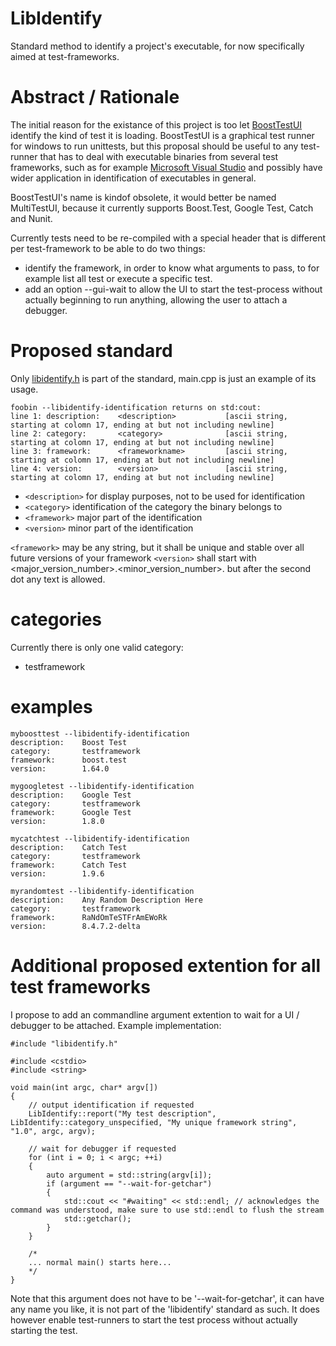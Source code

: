 # LibIdentify
Standard method to identify a project's executable, for now specifically aimed at test-frameworks.

# Abstract / Rationale
The initial reason for the existance of this project is too let [BoostTestUI](https://github.com/djeedjay/BoostTestUi) identify the kind of test it is loading. BoostTestUI is a graphical test runner for windows to run unittests, but this proposal should be useful to any test-runner that has to deal with executable binaries from several test frameworks, such as for example [Microsoft Visual Studio](https://www.visualstudio.com/) and possibly have wider application in identification of executables in general.

BoostTestUI's name is kindof obsolete, it would better be named MultiTestUI, because it currently supports Boost.Test, Google Test, Catch and Nunit.

Currently tests need to be re-compiled with a special header that is different per test-framework to be able to do two things:
- identify the framework, in order to know what arguments to pass, to for example list all test or execute a specific test.
- add an option --gui-wait to allow the UI to start the test-process without actually beginning to run anything, allowing the user to attach a debugger.

# Proposed standard

Only [libidentify.h](https://github.com/janwilmans/LibIdentify/blob/master/libidentify.h) is part of the standard, main.cpp is just an example of its usage.

```
foobin --libidentify-identification returns on std:cout:
line 1: description:    <description>           [ascii string, starting at colomn 17, ending at but not including newline]
line 2: category:       <category>              [ascii string, starting at colomn 17, ending at but not including newline]
line 3: framework:      <frameworkname>         [ascii string, starting at colomn 17, ending at but not including newline]
line 4: version:        <version>               [ascii string, starting at colomn 17, ending at but not including newline]
```

- ```<description>``` for display purposes, not to be used for identification
- ```<category>``` identification of the category the binary belongs to
- ```<framework>``` major part of the identification
- ```<version>``` minor part of the identification 

```<framework>``` may be any string, but it shall be unique and stable over all future versions of your framework
```<version>``` shall start with <major_version_number>.<minor_version_number>. but after the second dot any text is allowed.

# categories

Currently there is only one valid category:
- testframework

# examples 

```
myboosttest --libidentify-identification
description:    Boost Test
category:       testframework
framework:      boost.test
version:        1.64.0

mygoogletest --libidentify-identification
description:    Google Test 
category:       testframework
framework:      Google Test
version:        1.8.0

mycatchtest --libidentify-identification
description:    Catch Test 
category:       testframework
framework:      Catch Test
version:        1.9.6

myrandomtest --libidentify-identification
description:    Any Random Description Here
category:       testframework
framework:      RaNdOmTeSTFrAmEWoRk
version:        8.4.7.2-delta
```

# Additional proposed extention for all test frameworks

I propose to add an commandline argument extention to wait for a UI / debugger to be attached.
Example implementation:

```
#include "libidentify.h"

#include <cstdio>
#include <string>

void main(int argc, char* argv[])
{
    // output identification if requested
    LibIdentify::report("My test description", LibIdentify::category_unspecified, "My unique framework string", "1.0", argc, argv);

    // wait for debugger if requested 
    for (int i = 0; i < argc; ++i)
    {
        auto argument = std::string(argv[i]);
        if (argument == "--wait-for-getchar")
        {
            std::cout << "#waiting" << std::endl; // acknowledges the command was understood, make sure to use std::endl to flush the stream
            std::getchar();
        }
    }

    /*
    ... normal main() starts here...
    */
}
```

Note that this argument does not have to be '--wait-for-getchar', it can have any name you like, it is not part of the 'libidentify' standard as such. It does however enable test-runners to start the test process without actually starting the test.


